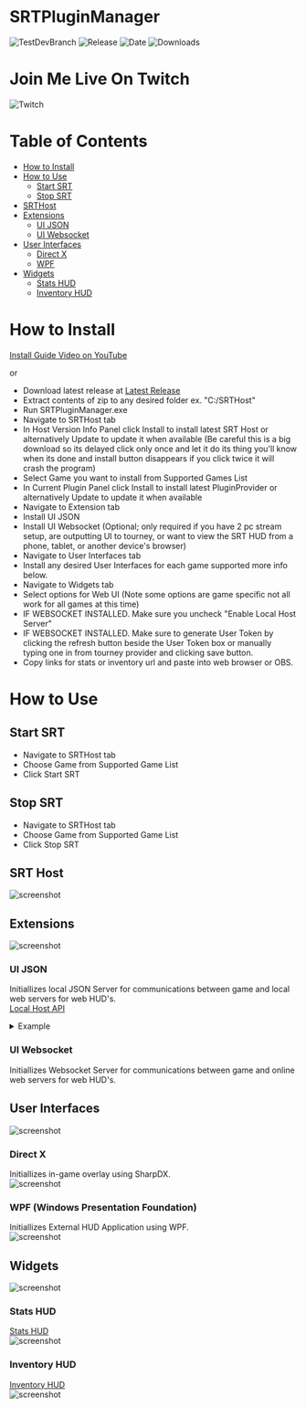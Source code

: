 # SRTPluginManager
![TestDevBranch](https://img.shields.io/github/workflow/status/SpeedrunTooling/SRTPluginManager/Publish?label=latest%20build&style=for-the-badge)
![Release](https://img.shields.io/github/v/release/SpeedrunTooling/SRTPluginManager?label=current%20release&style=for-the-badge)
![Date](https://img.shields.io/github/release-date/SpeedrunTooling/SRTPluginManager?style=for-the-badge)
![Downloads](https://img.shields.io/github/downloads/SpeedrunTooling/SRTPluginManager/total?color=%23007EC6&style=for-the-badge)

# Join Me Live On Twitch
![Twitch](https://img.shields.io/twitch/status/videogameroulette?style=for-the-badge)

# Table of Contents
- [How to Install](https://github.com/SpeedrunTooling/SRTPluginManager#how-to-install)
- [How to Use](https://github.com/SpeedrunTooling/SRTPluginManager#how-to-use)
  - [Start SRT](https://github.com/SpeedrunTooling/SRTPluginManager#start-srt)
  - [Stop SRT](https://github.com/SpeedrunTooling/SRTPluginManager#stop-srt)
- [SRTHost](https://github.com/SpeedrunTooling/SRTPluginManager/blob/main/README.md#srt-host)
- [Extensions](https://github.com/SpeedrunTooling/SRTPluginManager#extensions)
  - [UI JSON](https://github.com/SpeedrunTooling/SRTPluginManager#ui-json)
  - [UI Websocket](https://github.com/SpeedrunTooling/SRTPluginManager#ui-websocket)
- [User Interfaces](https://github.com/SpeedrunTooling/SRTPluginManager#user-interfaces)
  - [Direct X](https://github.com/SpeedrunTooling/SRTPluginManager#direct-x)
  - [WPF](https://github.com/SpeedrunTooling/SRTPluginManager#wpf-windows-presentation-foundation)
- [Widgets](https://github.com/SpeedrunTooling/SRTPluginManager#widgets)
  - [Stats HUD](https://github.com/SpeedrunTooling/SRTPluginManager#stats-hud)
  - [Inventory HUD](https://github.com/SpeedrunTooling/SRTPluginManager#inventory-hud)

# How to Install
[Install Guide Video on YouTube](https://www.youtube.com/watch?v=sU_ibNIQnQ8)

or

- Download latest release at [Latest Release](https://github.com/SpeedrunTooling/SRTPluginManager/releases/latest)
- Extract contents of zip to any desired folder ex. "C:/SRTHost"
- Run SRTPluginManager.exe
- Navigate to SRTHost tab
- In Host Version Info Panel click Install to install latest SRT Host or alternatively Update to update it when available (Be careful this is a big download so its delayed click only once and let it do its thing you'll know when its done and install button disappears if you click twice it will crash the program)
- Select Game you want to install from Supported Games List
- In Current Plugin Panel click Install to install latest PluginProvider or alternatively Update to update it when available
- Navigate to Extension tab
- Install UI JSON
- Install UI Websocket (Optional; only required if you have 2 pc stream setup, are outputting UI to tourney, or want to view the SRT HUD from a phone, tablet, or another device's browser)
- Navigate to User Interfaces tab
- Install any desired User Interfaces for each game supported more info below.
- Navigate to Widgets tab
- Select options for Web UI (Note some options are game specific not all work for all games at this time)
- IF WEBSOCKET INSTALLED. Make sure you uncheck "Enable Local Host Server"
- IF WEBSOCKET INSTALLED. Make sure to generate User Token by clicking the refresh button beside the User Token box or manually typing one in from tourney provider and clicking save button.
- Copy links for stats or inventory url and paste into web browser or OBS.

# How to Use

## Start SRT
- Navigate to SRTHost tab
- Choose Game from Supported Game List
- Click Start SRT

## Stop SRT
- Navigate to SRTHost tab
- Choose Game from Supported Game List
- Click Stop SRT

## SRT Host
![screenshot](https://cdn.discordapp.com/attachments/551840398016774193/865877964464586772/unknown.png)

## Extensions
![screenshot](https://cdn.discordapp.com/attachments/551840398016774193/865878441153134622/unknown.png)

### UI JSON
Initiallizes local JSON Server for communications between game and local web servers for web HUD's.\
[Local Host API](http://localhost:7190)
<details>
  <summary>Example</summary>

```
{
    GameName: "Example API RE2R",
    VersionInfo: "9.9.9.9",
    Timer: {
        IGTRunningTimer: 6028998549,
        IGTCutsceneTimer: 189283718,
        IGTMenuTimer: 1272932590,
        IGTPausedTimer: 1967921896
    },
    PlayerCharacter: 1,
    Player: {
        CurrentHP: 1200,
        MaxHP: 1200,
        Percentage: 1,
        IsAlive: true,
        HealthState: 1
    },
    PlayerName: "Claire: ",
    IsPoisoned: false,
    RankManager: {
        Rank: 6,
        RankScore: 6690.906
    },
    PlayerInventoryCount: 12,
    PlayerInventory: [
        {
            _DebuggerDisplay: "[#2] Item WoodenBoard Quantity 5",
            SlotPosition: 2,
            ItemID: 33,
            WeaponID: -1,
            Attachments: 0,
            Quantity: 5,
            IsItem: true,
            IsWeapon: false,
            IsEmptySlot: false
        },
        {
            _DebuggerDisplay: "[#5] Empty Slot",
            SlotPosition: 5,
            ItemID: 0,
            WeaponID: -1,
            Attachments: 0,
            Quantity: -1,
            IsItem: false,
            IsWeapon: false,
            IsEmptySlot: true
        }
    ],
    EnemyHealth: [
        {
            _DebuggerDisplay: "1500 / 1500 (100.0%)",
            MaximumHP: 1500,
            CurrentHP: 1500,
            IsTrigger: false,
            IsAlive: true,
            IsDamaged: false,
            Percentage: 1
        },
        {
            _DebuggerDisplay: "44 / 890 (4.9%)",
            MaximumHP: 890,
            CurrentHP: 44,
            IsTrigger: false,
            IsAlive: true,
            IsDamaged: true,
            Percentage: 0.0494382
        }
    ],
    IGTCalculated: 3871792935,
    IGTCalculatedTicks: 38717929350,
    IGTTimeSpan: {
        Ticks: 38717929350,
        Days: 0,
        Hours: 1,
        Milliseconds: 792,
        Minutes: 4,
        Seconds: 31,
        TotalDays: 0.044812418229166665,
        TotalHours: 1.0754980375,
        TotalMilliseconds: 3871792.935,
        TotalMinutes: 64.52988225,
        TotalSeconds: 3871.792935
    },
    IGTFormattedString: "01:04:31"
}
```
</details>

### UI Websocket
Initiallizes Websocket Server for communications between game and online web servers for web HUD's.

## User Interfaces
![screenshot](https://cdn.discordapp.com/attachments/551840398016774193/865878463856640010/unknown.png)

### Direct X 
Initiallizes in-game overlay using SharpDX.\
![screenshot](https://cdn.discordapp.com/attachments/551840398016774193/865883096922849320/unknown.png)

### WPF (Windows Presentation Foundation)
Initiallizes External HUD Application using WPF.\
![screenshot](https://cdn.discordapp.com/attachments/551840398016774193/865884741211652116/unknown.png)

## Widgets
![screenshot](https://cdn.discordapp.com/attachments/551840398016774193/865878482801262622/unknown.png)

### Stats HUD
[Stats HUD](https://speedruntooling.github.io/StatsHUD)\
![screenshot](https://cdn.discordapp.com/attachments/551840398016774193/865890495401164801/unknown.png)

### Inventory HUD
[Inventory HUD](https://speedruntooling.github.io/InventoryHUD)\
![screenshot](https://cdn.discordapp.com/attachments/551840398016774193/865890549995536414/unknown.png)
